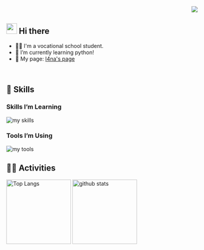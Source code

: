 <!-- 1. GitHub usernameを変更 -->
<div align="right">
  <img src="https://komarev.com/ghpvc/?username=tagra-git" />
</div>


<!-- 2. プロフィールや連絡先を変更 -->
## <img src="https://media.giphy.com/media/hvRJCLFzcasrR4ia7z/giphy.gif" width="28"> Hi there

- 🧑‍💻 I'm a vocational school student.
- 🌱 I’m currently learning python!
- 🌟 My page: [l4na's page](https://www.l4na.com/index.html)
<!-- - 📫 How to reach me: [Twitter - @username](https://twitter.com/username) -->
<br>


<!-- 3. 好きな技術スタックに変更 -->
<!-- ライトモート：theme=light, ダークモート：theme=dark -->
<!-- アイコンの選択肢一覧：https://arc.net/l/quote/zizyykfh -->
## 🌱 Skills
### Skills I’m Learning
<img alt="my skills" src="https://skillicons.dev/icons?theme=light&perline=7&i=html,css,js,python,linux,ubuntu,redhat,mysql,aws" />

### Tools I’m Using
<img alt="my tools" src="https://skillicons.dev/icons?theme=light&perline=7&i=discord,github,notion,obsidian,vscode,misskey" />
<br>


<!-- 4. GitHub usernameを変更, 2箇所 -->
<!-- ライトモート：theme=light, ダークモート：theme=vue-dark  -->
## 🏃‍♀️ Activities
<div align="left"> 
  <img alt="Top Langs" height="170px" src="https://github-readme-stats.vercel.app/api?username=tagra-git&theme=light&layout=compact" />
  <img alt="github stats" height="170px" src="https://github-readme-stats.vercel.app/api/top-langs/?username=tagra-git&theme=light&layout=compact" />
</div>


<!--
This repository is a ✨ _special_ ✨ repository because its `README.md` (this file) appears on your GitHub profile.

Here are some ideas to get you started:

- 🔭 I’m currently working on ...
- 🌱 I’m currently learning ...
- 👯 I’m looking to collaborate on ...
- 🤔 I’m looking for help with ...
- 💬 Ask me about ...
- 📫 How to reach me: ...
- 😄 Pronouns: ...
- ⚡ Fun fact: ...
-->

